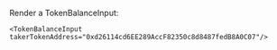 Render a TokenBalanceInput:

```
<TokenBalanceInput takerTokenAddress="0xd26114cd6EE289AccF82350c8d8487fedB8A0C07"/>
```